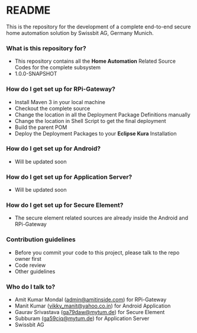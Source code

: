 # README #

This is the repository for the development of a complete end-to-end secure home automation solution by Swissbit AG, Germany Munich. 

### What is this repository for? ###

* This repository contains all the **Home Automation** Related Source Codes for the complete subsystem
* 1.0.0-SNAPSHOT

### How do I get set up for RPi-Gateway? ###

* Install Maven 3 in your local machine
* Checkout the complete source
* Change the location in all the Deployment Package Definitions manually
* Change the location in Shell Script to get the final deployment
* Build the parent POM
* Deploy the Deployment Packages to your **Eclipse Kura** Installation

### How do I get set up for Android? ###

* Will be updated soon

### How do I get set up for Application Server? ###

* Will be updated soon

### How do I get set up for Secure Element? ###

* The secure element related sources are already inside the Android and RPi-Gateway

### Contribution guidelines ###

* Before you commit your code to this project, please talk to the repo owner first
* Code review
* Other guidelines

### Who do I talk to? ###

* Amit Kumar Mondal (admin@amitinside.com) for RPi-Gateway
* Manit Kumar (vikky_manit@yahoo.co.in) for Android Application
* Gaurav Srivastava (ga79daw@mytum.de) for Secure Element
* Subburam (ga59ciq@mytum.de) for Application Server
* Swissbit AG